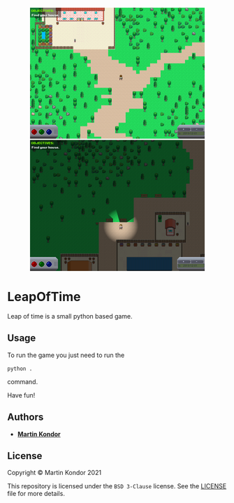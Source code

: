 <p align="center">
    <img width="400" class="img-responsive" alt="Day image." title="Daytime in the game." src="bin/images/readme_day.png">
    <img width="400" class="img-responsive" alt="Night image." title="Nighttime in the game." src="bin/images/readme_night.png">
</p>

# LeapOfTime

Leap of time is a small python based game.

## Usage

To run the game you just need to run the

```
python .
```

command.

Have fun!

## Authors

* **[Martin Kondor](https://github.com/MartinKondor)**

## License

Copyright &copy; Martin Kondor 2021

This repository is licensed under the ```BSD 3-Clause``` license.
See the [LICENSE](./LICENSE) file for more details.

